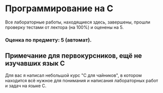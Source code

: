 # Программирование на C
Все лабораторные работы, находящиеся здесь, завершены, прошли проверку тестами от лектора (на 100%) и оценены на 5.
### Оценка по предмету: 5 (автомат).
## Примечание для первокурсников, ещё не изучавших язык C
Для вас я написал небольшой курс "C для чайников", в котором находится всё нужное для понимания и написания лабораторных работ и задач на языке C.
